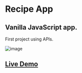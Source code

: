 # Recipe App

## Vanilla JavaScript app. 
First project using APIs.

![image](https://user-images.githubusercontent.com/96886190/198021966-c30a9426-e4bb-4360-a7d9-0b9f6f036808.png)

## [Live Demo](https://darko-bazalac.github.io/recipe-app/)
